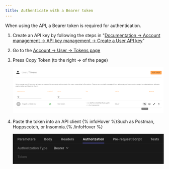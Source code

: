 ```yaml
---
title: Authenticate with a Bearer token
---
```


When using the API, a Bearer token is required for authentication.

1. Create an API key by following the steps in "[Documentation &rarr; Account management &rarr; API key management &rarr; Create a User API key](https://documentation.fingoti.com/documentation)"

2. Go to the [Account &rarr; User &rarr; Tokens page](https://account.fingoti.com/user/tokens) 

3. Press Copy Token (to the right &rarr; of the page)

    ![Screenshot of the Copy Token button](assets/copy-token.png)

4. Paste the token into an API client {% infoHover %}Such as Postman, Hoppscotch, or Insomnia.{% /infoHover %}

    ![Screenshot of the Hoppscotch API client](assets/bearer.png)